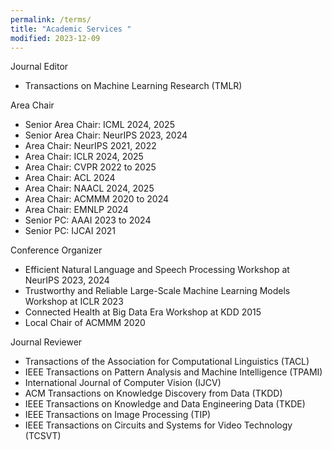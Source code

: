```yaml
---
permalink: /terms/
title: "Academic Services "
modified: 2023-12-09
---
```

Journal Editor
* Transactions on Machine Learning Research (TMLR)
  
Area Chair
* Senior Area Chair: ICML 2024, 2025
* Senior Area Chair: NeurIPS 2023, 2024
* Area Chair: NeurIPS 2021, 2022
* Area Chair: ICLR 2024, 2025
* Area Chair: CVPR 2022 to 2025
* Area Chair: ACL 2024
* Area Chair: NAACL 2024, 2025
* Area Chair: ACMMM 2020 to 2024
* Area Chair: EMNLP 2024
* Senior PC: AAAI 2023 to 2024
* Senior PC: IJCAI 2021

Conference Organizer
* Efficient Natural Language and Speech Processing Workshop at NeurIPS 2023, 2024
* Trustworthy and Reliable Large-Scale Machine Learning Models Workshop at ICLR 2023
* Connected Health at Big Data Era Workshop at KDD 2015
* Local Chair of ACMMM 2020

Journal Reviewer
* Transactions of the Association for Computational Linguistics (TACL)
* IEEE Transactions on Pattern Analysis and Machine Intelligence (TPAMI)
* International Journal of Computer Vision (IJCV)
* ACM Transactions on Knowledge Discovery from Data (TKDD)
* IEEE Transactions on Knowledge and Data Engineering Data (TKDE)
* IEEE Transactions on Image Processing (TIP)
* IEEE Transactions on Circuits and Systems for Video Technology (TCSVT)
